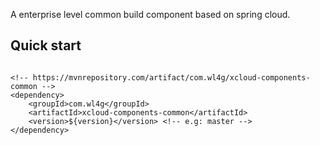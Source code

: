 A enterprise level common build component based on spring cloud.

## Quick start
```

<!-- https://mvnrepository.com/artifact/com.wl4g/xcloud-components-common -->
<dependency>
    <groupId>com.wl4g</groupId>
    <artifactId>xcloud-components-common</artifactId>
    <version>${version}</version> <!-- e.g: master -->
</dependency>

```
